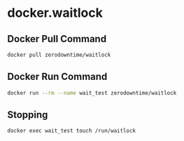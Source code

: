 # docker.waitlock

## Docker Pull Command
```bash
docker pull zerodowntime/waitlock
```

## Docker Run Command
```bash
docker run --rm --name wait_test zerodowntime/waitlock
```

## Stopping
```bash
docker exec wait_test touch /run/waitlock
```
